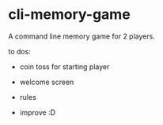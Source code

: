 # cli-memory-game

A command line memory game for 2 players.

to dos:

- coin toss for starting player
- welcome screen
- rules

- improve :D

